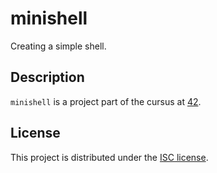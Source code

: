 # minishell
Creating a simple shell.

## Description
`minishell` is a project part of the cursus at [42](https://42.fr).

## License
This project is distributed under the [ISC license](/LICENSE).
